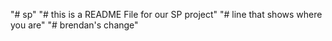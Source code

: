 "# sp" 
"# this is a README File for our SP project" 
"# line that shows where you are"
"# brendan's change"